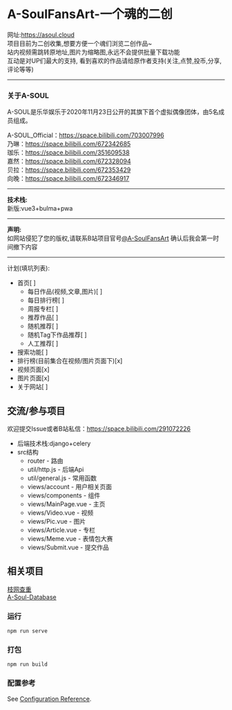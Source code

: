 # A-SoulFansArt-一个魂的二创
网址:https://asoul.cloud  
项目目前为二创收集,想要方便一个魂们浏览二创作品~  
站内视频需跳转原地址,图片为缩略图,永远不会提供批量下载功能  
互动是对UP们最大的支持, 看到喜欢的作品请给原作者支持(关注,点赞,投币,分享,评论等等)
***
### 关于A-SOUL
A-SOUL是乐华娱乐于2020年11月23日公开的其旗下首个虚拟偶像团体，由5名成员组成。

A-SOUL_Official：https://space.bilibili.com/703007996  
乃琳：https://space.bilibili.com/672342685  
珈乐：https://space.bilibili.com/351609538  
嘉然：https://space.bilibili.com/672328094  
贝拉：https://space.bilibili.com/672353429  
向晚：https://space.bilibili.com/672346917  
***
**技术栈:**  
新版:vue3+bulma+pwa
***
**声明:**  
如网站侵犯了您的版权,请联系B站项目官号[@A-SoulFansArt](https://space.bilibili.com/291072226)
确认后我会第一时间撤下内容
***
计划(填坑列表):
* 首页[ ]
   - 每日作品(视频,文章,图片)[ ]
   - 每日排行榜[ ]
   - 周报专栏[ ]
   - 推荐作品[ ]
   - 随机推荐[ ]
   - 随机Tag下作品推荐[ ]
   - 人工推荐[ ]
* 搜索功能[ ]
* 排行榜(目前集合在视频/图片页面下)[x]
* 视频页面[x]
* 图片页面[x]
* 关于网站[ ]
## 交流/参与项目
欢迎提交Issue或者B站私信：https://space.bilibili.com/291072226
* 后端技术栈:django+celery
* src结构
  - router - 路由
  - util/http.js - 后端Api
  - util/general.js - 常用函数
  - views/account - 用户相关页面
  - views/components - 组件
  - views/MainPage.vue - 主页
  - views/Video.vue - 视频
  - views/Pic.vue - 图片
  - views/Article.vue - 专栏
  - views/Meme.vue - 表情包大赛
  - views/Submit.vue - 提交作品

## 相关项目
[枝网查重](https://github.com/ASoulCnki)  
[A-Soul-Database](https://github.com/peterpei1186861238/A-Soul-Database)


### 运行
```
npm run serve
```

### 打包
```
npm run build
```

### 配置参考
See [Configuration Reference](https://cli.vuejs.org/config/).
